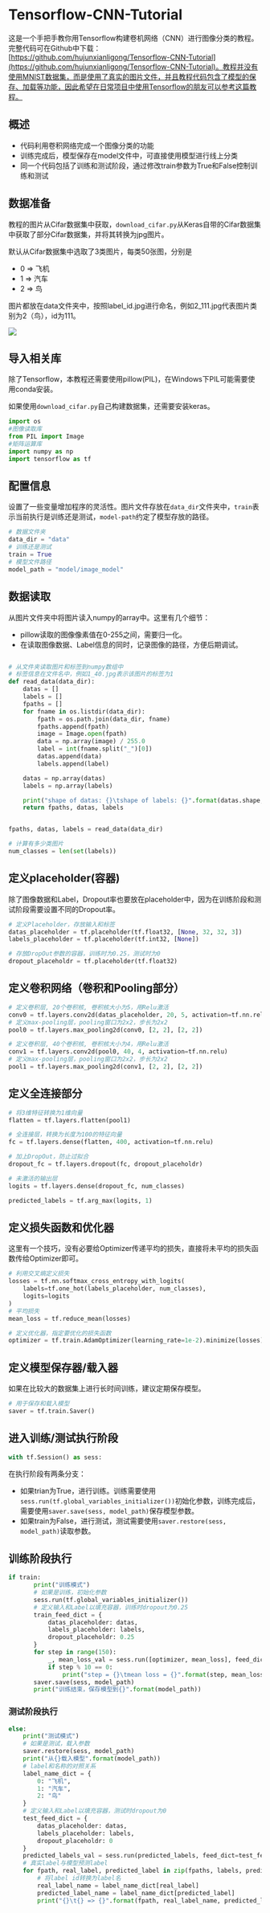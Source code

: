 # Tensorflow-CNN-Tutorial

这是一个手把手教你用Tensorflow构建卷机网络（CNN）进行图像分类的教程。完整代码可在Github中下载：[https://github.com/hujunxianligong/Tensorflow-CNN-Tutorial](https://github.com/hujunxianligong/Tensorflow-CNN-Tutorial)。教程并没有使用MNIST数据集，而是使用了真实的图片文件，并且教程代码包含了模型的保存、加载等功能，因此希望在日常项目中使用Tensorflow的朋友可以参考这篇教程。


## 概述



+ 代码利用卷积网络完成一个图像分类的功能
+ 训练完成后，模型保存在model文件中，可直接使用模型进行线上分类
+ 同一个代码包括了训练和测试阶段，通过修改train参数为True和False控制训练和测试

## 数据准备

教程的图片从Cifar数据集中获取，`download_cifar.py`从Keras自带的Cifar数据集中获取了部分Cifar数据集，并将其转换为jpg图片。

默认从Cifar数据集中选取了3类图片，每类50张图，分别是
+ 0 => 飞机
+ 1 => 汽车
+ 2 => 鸟

图片都放在data文件夹中，按照label_id.jpg进行命名，例如2_111.jpg代表图片类别为2（鸟），id为111。



![](demo.png)

## 导入相关库

除了Tensorflow，本教程还需要使用pillow(PIL)，在Windows下PIL可能需要使用conda安装。

如果使用`download_cifar.py`自己构建数据集，还需要安装keras。


```python
import os
#图像读取库
from PIL import Image
#矩阵运算库
import numpy as np
import tensorflow as tf
```

## 配置信息

设置了一些变量增加程序的灵活性。图片文件存放在`data_dir`文件夹中，`train`表示当前执行是训练还是测试，`model-path`约定了模型存放的路径。

```python
# 数据文件夹
data_dir = "data"
# 训练还是测试
train = True
# 模型文件路径
model_path = "model/image_model"
```

## 数据读取

从图片文件夹中将图片读入numpy的array中。这里有几个细节：

+ pillow读取的图像像素值在0-255之间，需要归一化。
+ 在读取图像数据、Label信息的同时，记录图像的路径，方便后期调试。

```python

# 从文件夹读取图片和标签到numpy数组中
# 标签信息在文件名中，例如1_40.jpg表示该图片的标签为1
def read_data(data_dir):
    datas = []
    labels = []
    fpaths = []
    for fname in os.listdir(data_dir):
        fpath = os.path.join(data_dir, fname)
        fpaths.append(fpath)
        image = Image.open(fpath)
        data = np.array(image) / 255.0
        label = int(fname.split("_")[0])
        datas.append(data)
        labels.append(label)

    datas = np.array(datas)
    labels = np.array(labels)

    print("shape of datas: {}\tshape of labels: {}".format(datas.shape, labels.shape))
    return fpaths, datas, labels


fpaths, datas, labels = read_data(data_dir)

# 计算有多少类图片
num_classes = len(set(labels))
```

## 定义placeholder(容器)

除了图像数据和Label，Dropout率也要放在placeholder中，因为在训练阶段和测试阶段需要设置不同的Dropout率。

```python
# 定义Placeholder，存放输入和标签
datas_placeholder = tf.placeholder(tf.float32, [None, 32, 32, 3])
labels_placeholder = tf.placeholder(tf.int32, [None])

# 存放DropOut参数的容器，训练时为0.25，测试时为0
dropout_placeholdr = tf.placeholder(tf.float32)
```

## 定义卷积网络（卷积和Pooling部分）
```python
# 定义卷积层, 20个卷积核, 卷积核大小为5，用Relu激活
conv0 = tf.layers.conv2d(datas_placeholder, 20, 5, activation=tf.nn.relu)
# 定义max-pooling层，pooling窗口为2x2，步长为2x2
pool0 = tf.layers.max_pooling2d(conv0, [2, 2], [2, 2])

# 定义卷积层, 40个卷积核, 卷积核大小为4，用Relu激活
conv1 = tf.layers.conv2d(pool0, 40, 4, activation=tf.nn.relu)
# 定义max-pooling层，pooling窗口为2x2，步长为2x2
pool1 = tf.layers.max_pooling2d(conv1, [2, 2], [2, 2])
```

## 定义全连接部分
```python
# 将3维特征转换为1维向量
flatten = tf.layers.flatten(pool1)

# 全连接层，转换为长度为100的特征向量
fc = tf.layers.dense(flatten, 400, activation=tf.nn.relu)

# 加上DropOut，防止过拟合
dropout_fc = tf.layers.dropout(fc, dropout_placeholdr)

# 未激活的输出层
logits = tf.layers.dense(dropout_fc, num_classes)

predicted_labels = tf.arg_max(logits, 1)
```

## 定义损失函数和优化器

这里有一个技巧，没有必要给Optimizer传递平均的损失，直接将未平均的损失函数传给Optimizer即可。

```python
# 利用交叉熵定义损失
losses = tf.nn.softmax_cross_entropy_with_logits(
    labels=tf.one_hot(labels_placeholder, num_classes),
    logits=logits
)
# 平均损失
mean_loss = tf.reduce_mean(losses)

# 定义优化器，指定要优化的损失函数
optimizer = tf.train.AdamOptimizer(learning_rate=1e-2).minimize(losses)
```

## 定义模型保存器/载入器
如果在比较大的数据集上进行长时间训练，建议定期保存模型。
```python
# 用于保存和载入模型
saver = tf.train.Saver()
```

## 进入训练/测试执行阶段
```python
with tf.Session() as sess:
```

在执行阶段有两条分支：
+ 如果trian为True，进行训练。训练需要使用`sess.run(tf.global_variables_initializer())`初始化参数，训练完成后，需要使用`saver.save(sess, model_path)`保存模型参数。
+ 如果train为False，进行测试，测试需要使用`saver.restore(sess, model_path)`读取参数。

## 训练阶段执行
```python
if train:
       print("训练模式")
       # 如果是训练，初始化参数
       sess.run(tf.global_variables_initializer())
       # 定义输入和Label以填充容器，训练时dropout为0.25
       train_feed_dict = {
           datas_placeholder: datas,
           labels_placeholder: labels,
           dropout_placeholdr: 0.25
       }
       for step in range(150):
           _, mean_loss_val = sess.run([optimizer, mean_loss], feed_dict=train_feed_dict)
           if step % 10 == 0:
               print("step = {}\tmean loss = {}".format(step, mean_loss_val))
       saver.save(sess, model_path)
       print("训练结束，保存模型到{}".format(model_path))
```

### 测试阶段执行
```python
else:
    print("测试模式")
    # 如果是测试，载入参数
    saver.restore(sess, model_path)
    print("从{}载入模型".format(model_path))
    # label和名称的对照关系
    label_name_dict = {
        0: "飞机",
        1: "汽车",
        2: "鸟"
    }
    # 定义输入和Label以填充容器，测试时dropout为0
    test_feed_dict = {
        datas_placeholder: datas,
        labels_placeholder: labels,
        dropout_placeholdr: 0
    }
    predicted_labels_val = sess.run(predicted_labels, feed_dict=test_feed_dict)
    # 真实label与模型预测label
    for fpath, real_label, predicted_label in zip(fpaths, labels, predicted_labels_val):
        # 将label id转换为label名
        real_label_name = label_name_dict[real_label]
        predicted_label_name = label_name_dict[predicted_label]
        print("{}\t{} => {}".format(fpath, real_label_name, predicted_label_name))
```
